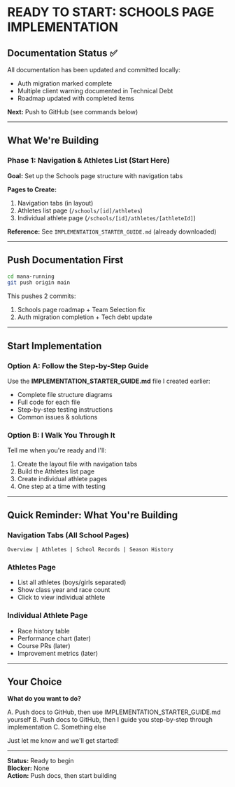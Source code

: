# READY TO START: SCHOOLS PAGE IMPLEMENTATION

## Documentation Status ✅

All documentation has been updated and committed locally:
- Auth migration marked complete
- Multiple client warning documented in Technical Debt
- Roadmap updated with completed items

**Next:** Push to GitHub (see commands below)

---

## What We're Building

### Phase 1: Navigation & Athletes List (Start Here)

**Goal:** Set up the Schools page structure with navigation tabs

**Pages to Create:**
1. Navigation tabs (in layout)
2. Athletes list page (`/schools/[id]/athletes`)
3. Individual athlete page (`/schools/[id]/athletes/[athleteId]`)

**Reference:** See `IMPLEMENTATION_STARTER_GUIDE.md` (already downloaded)

---

## Push Documentation First

```bash
cd mana-running
git push origin main
```

This pushes 2 commits:
1. Schools page roadmap + Team Selection fix
2. Auth migration completion + Tech debt update

---

## Start Implementation

### Option A: Follow the Step-by-Step Guide

Use the **IMPLEMENTATION_STARTER_GUIDE.md** file I created earlier:
- Complete file structure diagrams
- Full code for each file
- Step-by-step testing instructions
- Common issues & solutions

### Option B: I Walk You Through It

Tell me when you're ready and I'll:
1. Create the layout file with navigation tabs
2. Build the Athletes list page
3. Create individual athlete pages
4. One step at a time with testing

---

## Quick Reminder: What You're Building

### Navigation Tabs (All School Pages)
```
Overview | Athletes | School Records | Season History
```

### Athletes Page
- List all athletes (boys/girls separated)
- Show class year and race count
- Click to view individual athlete

### Individual Athlete Page
- Race history table
- Performance chart (later)
- Course PRs (later)
- Improvement metrics (later)

---

## Your Choice

**What do you want to do?**

A. Push docs to GitHub, then use IMPLEMENTATION_STARTER_GUIDE.md yourself
B. Push docs to GitHub, then I guide you step-by-step through implementation
C. Something else

Just let me know and we'll get started!

---

**Status:** Ready to begin  
**Blocker:** None  
**Action:** Push docs, then start building
